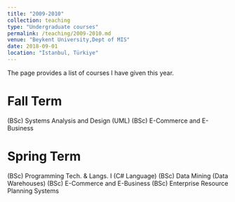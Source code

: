 ```yaml
---
title: "2009-2010"
collection: teaching
type: "Undergraduate courses"
permalink: /teaching/2009-2010.md
venue: "Beykent University,Dept of MIS"
date: 2018-09-01
location: "İstanbul, Türkiye"
---
```


The page provides a list of courses I have given this year.

Fall Term
======

(BSc) Systems Analysis and Design (UML)
(BSc) E-Commerce and E-Business

Spring Term
======

(BSc) Programming Tech. & Langs. I (C# Language)
(BSc) Data Mining (Data Warehouses)
(BSc) E-Commerce and E-Business
(BSc) Enterprise Resource Planning Systems